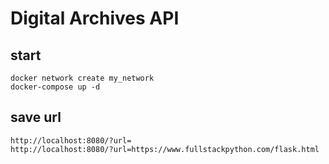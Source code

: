 # Digital Archives API

## start

```
docker network create my_network
docker-compose up -d
```

## save url

```
http://localhost:8080/?url=
http://localhost:8080/?url=https://www.fullstackpython.com/flask.html
```
